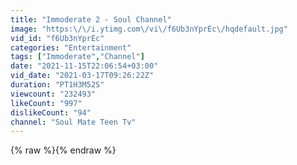 ```yaml
---
title: "Immoderate 2 - Soul Channel"
image: "https:\/\/i.ytimg.com\/vi\/f6Ub3nYprEc\/hqdefault.jpg"
vid_id: "f6Ub3nYprEc"
categories: "Entertainment"
tags: ["Immoderate","Channel"]
date: "2021-11-15T22:06:54+03:00"
vid_date: "2021-03-17T09:26:22Z"
duration: "PT1H3M52S"
viewcount: "232493"
likeCount: "997"
dislikeCount: "94"
channel: "Soul Mate Teen Tv"
---
```

{% raw %}{% endraw %}
